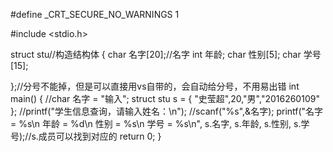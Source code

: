 #define _CRT_SECURE_NO_WARNINGS 1

#include <stdio.h>

struct stu//构造结构体
{
	char 名字[20];//名字
	int 年龄;
	char 性别[5];
	char 学号[15];

};//分号不能掉，但是可以直接用vs自带的，会自动给分号，不用易出错
int main() {
	//char 名字 = "输入";
	struct stu s = { "史莹超",20,"男","2016260109" };
	//printf("学生信息查询，请输入姓名：\n");
	//scanf("%s",&名字);
	printf("名字 = %s\n 年龄 = %d\n 性别 = %s\n 学号 = %s\n", s.名字, s.年龄, s.性别, s.学号);//s.成员可以找到对应的
	return 0;
}
